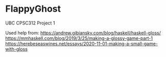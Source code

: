 # FlappyGhost
UBC CPSC312 Project 1





Used help from:
https://andrew.gibiansky.com/blog/haskell/haskell-gloss/
https://mmhaskell.com/blog/2019/3/25/making-a-glossy-game-part-1
https://herebeseaswines.net/essays/2020-11-01-making-a-small-game-with-gloss